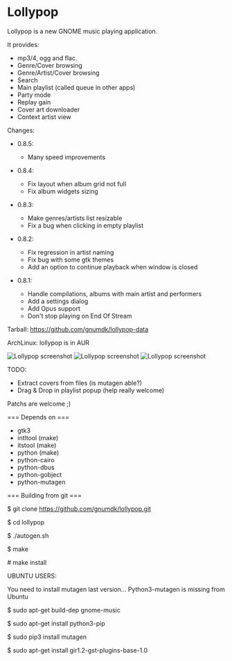 Lollypop
========================

Lollypop is a new GNOME music playing application.

It provides:
- mp3/4, ogg and flac.
- Genre/Cover browsing
- Genre/Artist/Cover browsing
- Search
- Main playlist (called queue in other apps)
- Party mode
- Replay gain
- Cover art downloader
- Context artist view

Changes:
* 0.8.5:
  - Many speed improvements
* 0.8.4:
  - Fix layout when album grid not full
  - Fix album widgets sizing
* 0.8.3:
  - Make genres/artists list resizable
  - Fix a bug when clicking in empty playlist
* 0.8.2:
  - Fix regression in artist naming
  - Fix bug with some gtk themes
  - Add an option to continue playback when window is closed

* 0.8.1:
  - Handle compilations, albums with main artist and performers
  - Add a settings dialog
  - Add Opus support
  - Don't stop playing on End Of Stream

Tarball: https://github.com/gnumdk/lollypop-data

ArchLinux: lollypop is in AUR

![Lollypop screenshot](https://github.com/gnumdk/lollypop-data/raw/master/lollypop1.png)
![Lollypop screenshot](https://github.com/gnumdk/lollypop-data/raw/master/lollypop2.png)
![Lollypop screenshot](https://github.com/gnumdk/lollypop-data/raw/master/lollypop3.png)

TODO:
- Extract covers from files (is mutagen able?)
- Drag & Drop in playlist popup (help really welcome)

Patchs are welcome ;)


=== Depends on ===
- gtk3
- intltool (make)
- itstool (make)
- python (make)
- python-cairo
- python-dbus
- python-gobject
- python-mutagen



=== Building from git ===

$ git clone https://github.com/gnumdk/lollypop.git

$ cd lollypop

$ ./autogen.sh

$ make

\# make install


UBUNTU USERS:

You need to install mutagen last version... Python3-mutagen is missing from Ubuntu

$ sudo apt-get build-dep gnome-music

$ sudo apt-get install python3-pip

$ sudo pip3 install mutagen

$ sudo apt-get install gir1.2-gst-plugins-base-1.0
